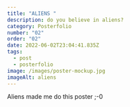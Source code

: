 ```yaml
---
title: "ALIENS "
description: do you believe in aliens?
category: Posterfolio
number: "02"
order: "02"
date: 2022-06-02T23:04:41.835Z
tags:
  - post
  - posterfolio
image: /images/poster-mockup.jpg
imageAlt: aliens
---
```

Aliens made me do this poster ;-0